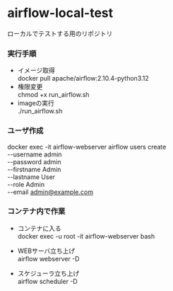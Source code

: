 # airflow-local-test
ローカルでテストする用のリポジトリ  

### 実行手順
- イメージ取得  
docker pull apache/airflow:2.10.4-python3.12
- 権限変更  
chmod +x run_airflow.sh
- imageの実行  
./run_airflow.sh

### ユーザ作成
docker exec -it airflow-webserver airflow users create \
  --username admin \
  --password admin \
  --firstname Admin \
  --lastname User \
  --role Admin \
  --email admin@example.com

### コンテナ内で作業
- コンテナに入る  
docker exec -u root -it airflow-webserver bash
- WEBサーバ立ち上げ  
airflow webserver -D

- スケジューラ立ち上げ  
airflow scheduler -D